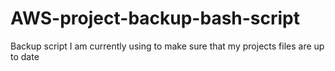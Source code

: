 # AWS-project-backup-bash-script
Backup script I am currently using to make sure that my projects files are up to date
